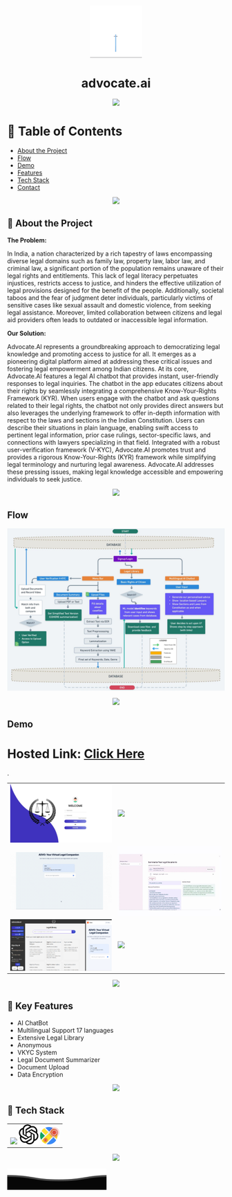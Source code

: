 <div align="center"><img src="https://github.com/welocaltoast/advocate.ai/blob/main/assets/advo.gif" alt="Hello" width="120" /></div>

<div align='center'>
<h1>advocate.ai</h1>
</div>

<p align="center">
  <a href="https://github.com/DenverCoder1/readme-typing-svg">
    <img src="https://readme-typing-svg.demolab.com/?lines=your%20personal%20legal%20assistant%20;&font=Fira%20Code&center=true&width=440&height=45&color=99ccff&vCenter=true&pause=1000&size=22" /></a>
</p>

# :notebook_with_decorative_cover: Table of Contents

- [About the Project](#star2-about-the-project)
- [Flow](#flow)
- [Demo](#demo)
- [Features](#dart-key-features)
- [Tech Stack](#space_invader-tech-stack)
- [Contact](#handshake-contact)


<p align="center"><img src= 'https://capsule-render.vercel.app/api?type=rect&color=gradient&height=2.5'/></p>

## :star2: About the Project

<b>The Problem:</b> 
<p>In India, a nation characterized by a rich tapestry of laws encompassing diverse legal domains such as family law, property law, labor law, and criminal law, a significant portion of the population remains unaware of their legal rights and entitlements. This lack of legal literacy perpetuates injustices, restricts access to justice, and hinders the effective utilization of legal provisions designed for the benefit of the people. Additionally, societal taboos and the fear of judgment deter individuals, particularly victims of sensitive cases like sexual assault and domestic violence, from seeking legal assistance. Moreover, limited collaboration between citizens and legal aid providers often leads to outdated or inaccessible legal information.</p>


<b>Our Solution:</b> 
<p>Advocate.AI represents a groundbreaking approach to democratizing legal knowledge and promoting access to justice for all. It emerges as a pioneering digital platform aimed at addressing these critical issues and fostering legal empowerment among Indian citizens. At its core, Advocate.AI features a legal AI chatbot that provides instant, user-friendly responses to legal inquiries. The chatbot in the app educates citizens about their rights by seamlessly integrating a comprehensive Know-Your-Rights Framework (KYR). When users engage with the chatbot and ask questions related to their legal rights, the chatbot not only provides direct answers but also leverages the underlying framework to offer in-depth information with respect to the laws and sections in the Indian Constitution. Users can describe their situations in plain language, enabling swift access to pertinent legal information, prior case rulings, sector-specific laws, and connections with lawyers specializing in that field. Integrated with a robust user-verification framework (V-KYC), Advocate.AI promotes trust and provides a rigorous Know-Your-Rights (KYR) framework while simplifying legal terminology and nurturing legal awareness. Advocate.AI addresses these pressing issues, making legal knowledge accessible and empowering individuals to seek justice.</p>



<p align="center"><img src= 'https://capsule-render.vercel.app/api?type=rect&color=gradient&height=2.5'/></p>

## Flow
<img src="https://github.com/welocaltoast/advocate.ai/blob/main/assets/flowchart.jpeg">

<p align="center"><img src= 'https://capsule-render.vercel.app/api?type=rect&color=gradient&height=2.5'/></p>

## Demo

# Hosted Link: <a href="https://advo-ai.pages.dev/">Click Here</a>

.

<table>
<tr>
	<td><img src="https://github.com/welocaltoast/advocate.ai/blob/main/assets/login.jpeg" width="400"></td>
	<td><img src="https://github.com/welocaltoast/advocate.ai/blob/main/assets/Untitled%20design.gif" width="400"></td>
</tr>
<tr>
	<td><img src="https://github.com/welocaltoast/advocate.ai/blob/main/assets/Untitled%20design%20(2).gif" width="400"></td>
	<td><img src="https://github.com/welocaltoast/advocate.ai/blob/main/assets/Untitled%20design.jpg" width="400"></td>
</tr>
<tr>
	<td><img src="https://github.com/welocaltoast/advocate.ai/blob/main/assets/advocate.ai.png" width="400"></td>
	<td><img src="https://github.com/welocaltoast/advocate.ai/blob/main/assets/Untitled%20design%20(1).gif" width="400"></td>
</tr>
	
</table>

<p align="center"><img src= 'https://capsule-render.vercel.app/api?type=rect&color=gradient&height=2.5'/></p>
  
## :dart: Key Features
- AI ChatBot
- Multilingual Support 17 languages
- Extensive Legal Library
- Anonymous
- VKYC System
- Legal Document Summarizer
- Document Upload
- Data Encryption

<p align="center"><img src= 'https://capsule-render.vercel.app/api?type=rect&color=gradient&height=2.5'/></p>
  
## :space_invader: Tech Stack

<table>
<tr>
	<td><img src="https://skillicons.dev/icons?i=html,css,js,typescript,postman,tailwind,django,python,mongodb,express,nodejs,aws,vscode,react">  <img src="https://github.com/welocaltoast/advocate.ai/blob/main/assets/openai.png" width="45">  <img src="https://github.com/welocaltoast/advocate.ai/blob/main/assets/gmapapi-removebg-preview.png" width="45"></td>
</table>

<p align="center"><img src= 'https://capsule-render.vercel.app/api?type=rect&color=gradient&height=2.5'/></p>


<img src="https://github.com/welocaltoast/advocate.ai/blob/main/assets/bottom.svg">
